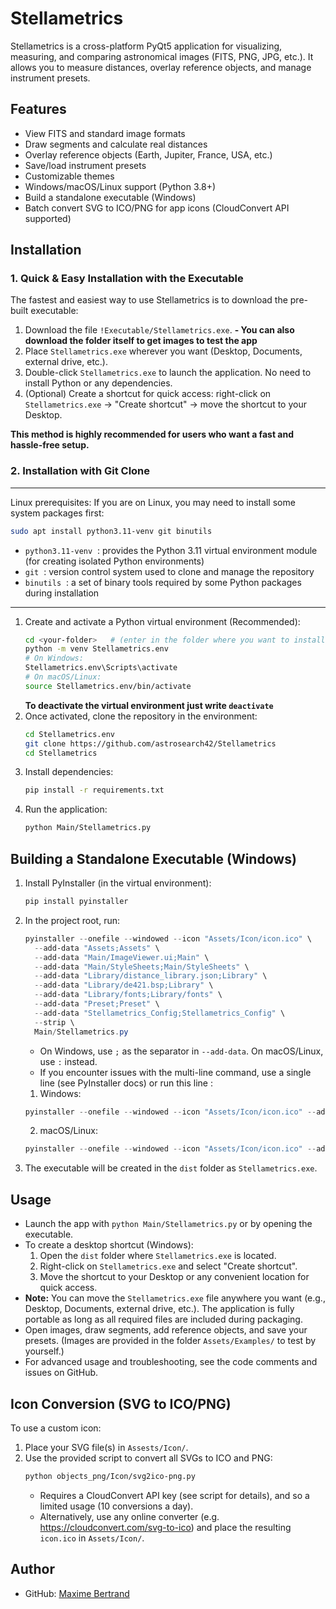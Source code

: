 


# Stellametrics

Stellametrics is a cross-platform PyQt5 application for visualizing, measuring, and comparing astronomical images (FITS, PNG, JPG, etc.). It allows you to measure distances, overlay reference objects, and manage instrument presets.

## Features
- View FITS and standard image formats
- Draw segments and calculate real distances
- Overlay reference objects (Earth, Jupiter, France, USA, etc.)
- Save/load instrument presets
- Customizable themes
- Windows/macOS/Linux support (Python 3.8+)
- Build a standalone executable (Windows)
- Batch convert SVG to ICO/PNG for app icons (CloudConvert API supported)

## Installation

### 1. Quick & Easy Installation with the Executable

The fastest and easiest way to use Stellametrics is to download the pre-built executable:

1. Download the file `!Executable/Stellametrics.exe`.
   **- You can also download the folder itself to get images to test the app**
2. Place `Stellametrics.exe` wherever you want (Desktop, Documents, external drive, etc.).
3. Double-click `Stellametrics.exe` to launch the application. No need to install Python or any dependencies.
4. (Optional) Create a shortcut for quick access: right-click on `Stellametrics.exe` → "Create shortcut" → move the shortcut to your Desktop.

**This method is highly recommended for users who want a fast and hassle-free setup.**

### 2. Installation with Git Clone

---
Linux prerequisites:
If you are on Linux, you may need to install some system packages first:
```bash
sudo apt install python3.11-venv git binutils
```

- `python3.11-venv`  : provides the Python 3.11 virtual environment module (for creating isolated Python environments)
- `git`  : version control system used to clone and manage the repository
- `binutils`  : a set of binary tools required by some Python packages during installation
---


1. Create and activate a Python virtual environment (Recommended):
   ```bash
   cd <your-folder>   # (enter in the folder where you want to install the virutal environment, and so the project)
   python -m venv Stellametrics.env
   # On Windows:
   Stellametrics.env\Scripts\activate
   # On macOS/Linux:
   source Stellametrics.env/bin/activate
   ```
   **To deactivate the virtual environment just write ```deactivate```**
2. Once activated, clone the repository in the environment:
   ```bash
   cd Stellametrics.env
   git clone https://github.com/astrosearch42/Stellametrics
   cd Stellametrics
   ```
3. Install dependencies:
   ```bash
   pip install -r requirements.txt
   ```
4. Run the application:
   ```bash
   python Main/Stellametrics.py
   ```

## Building a Standalone Executable (Windows)
1. Install PyInstaller (in the virtual environment):
   ```bash
   pip install pyinstaller
   ```
2. In the project root, run:
   ```powershell
   pyinstaller --onefile --windowed --icon "Assets/Icon/icon.ico" \
     --add-data "Assets;Assets" \
     --add-data "Main/ImageViewer.ui;Main" \
     --add-data "Main/StyleSheets;Main/StyleSheets" \
     --add-data "Library/distance_library.json;Library" \
     --add-data "Library/de421.bsp;Library" \
     --add-data "Library/fonts;Library/fonts" \
     --add-data "Preset;Preset" \
     --add-data "Stellametrics_Config;Stellametrics_Config" \
     --strip \
     Main/Stellametrics.py
   ```
   - On Windows, use `;` as the separator in `--add-data`. On macOS/Linux, use `:` instead.
   - If you encounter issues with the multi-line command, use a single line (see PyInstaller docs) or run this line :
   1. Windows:
   ```powershell
   pyinstaller --onefile --windowed --icon "Assets/Icon/icon.ico" --add-data "Assets;Assets" --add-data "Main/ImageViewer.ui;Main" --add-data "Main/StyleSheets;Main/StyleSheets" --add-data "Library/distance_library.json;Library" --add-data "Library/de421.bsp;Library" --add-data "Library/fonts;Library/fonts" --add-data "Preset;Preset" --add-data "Stellametrics_Config;Stellametrics_Config" --strip Main/Stellametrics.py
   ```
   2. macOS/Linux:
   ```powershell
   pyinstaller --onefile --windowed --icon "Assets/Icon/icon.ico" --add-data "Assets:Assets" --add-data "Main/ImageViewer.ui:Main" --add-data "Main/StyleSheets:Main/StyleSheets" --add-data "Library/distance_library.json:Library" --add-data "Library/de421.bsp:Library" --add-data "Library/fonts:Library/fonts" --add-data "Preset:Preset" --add-data "Stellametrics_Config:Stellametrics_Config" --strip Main/Stellametrics.py
   ```

3. The executable will be created in the `dist` folder as `Stellametrics.exe`.

## Usage
- Launch the app with `python Main/Stellametrics.py` or by opening the executable.
- To create a desktop shortcut (Windows):
  1. Open the `dist` folder where `Stellametrics.exe` is located.
  2. Right-click on `Stellametrics.exe` and select "Create shortcut".
  3. Move the shortcut to your Desktop or any convenient location for quick access.
- **Note:** You can move the `Stellametrics.exe` file anywhere you want (e.g., Desktop, Documents, external drive, etc.). The application is fully portable as long as all required files are included during packaging.
- Open images, draw segments, add reference objects, and save your presets.
  (Images are provided in the folder `Assets/Examples/` to test by yourself.)
- For advanced usage and troubleshooting, see the code comments and issues on GitHub.

## Icon Conversion (SVG to ICO/PNG)
To use a custom icon:
1. Place your SVG file(s) in `Assests/Icon/`.
2. Use the provided script to convert all SVGs to ICO and PNG:
   ```bash
   python objects_png/Icon/svg2ico-png.py
   ```
   - Requires a CloudConvert API key (see script for details), and so a limited usage (10 conversions a day).
   - Alternatively, use any online converter (e.g. https://cloudconvert.com/svg-to-ico) and place the resulting `icon.ico` in `Assets/Icon/`.


## Author
- GitHub: [Maxime Bertrand](https://github.com/astrosearch42)
